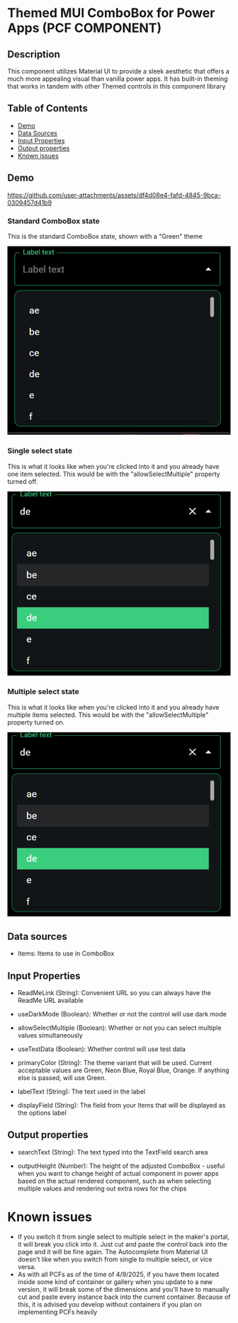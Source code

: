 # Themed MUI ComboBox for Power Apps (PCF COMPONENT)

## Description








This component utilizes Material UI to provide a sleek aesthetic that offers a much more appealing visual than vanilla power apps. It has built-in theming that works in tandem with other Themed controls in this component library

## Table of Contents

- [Demo](#Demo)
- [Data Sources](#data-sources)
- [Input Properties](#input-properties)
- [Output properties](#output-properties)
- [Known issues](#known-issues)

## Demo


https://github.com/user-attachments/assets/df4d08e4-fafd-4845-9bca-0309457d41b9


### Standard ComboBox state

This is the standard ComboBox state, shown with a "Green" theme

![Standard ComboBox state](./images/Basic%20view%20themed%20mui%20combo%20box.png)


### Single select state

This is what it looks like when you're clicked into it and you already have one item selected. This would be with the "allowSelectMultiple" property turned off.

![Single select state](./images/Single%20select%20state%20themed%20mui%20combo%20box.png)


### Multiple select state

This is what it looks like when you're clicked into it and you already have multiple items selected. This would be with the "allowSelectMultiple" property turned on.

![Multiple select state](./images/Single%20select%20state%20themed%20mui%20combo%20box.png)


## Data sources

- Items: Items to use in ComboBox

## Input Properties

- ReadMeLink (String): Convenient URL so you can always have the ReadMe URL available

- useDarkMode (Boolean): Whether or not the control will use dark mode

- allowSelectMultiple (Boolean): Whether or not you can select multiple values simultaneously

- useTestData (Boolean): Whether control will use test data

- primaryColor (String): The theme variant that will be used. Current acceptable values are Green, Neon Blue, Royal Blue, Orange. If anything else is passed, will use Green.

- labelText (String): The text used in the label

- displayField (String): The field from your Items that will be displayed as the options label


## Output properties

- searchText (String): The text typed into the TextField search area

- outputHeight (Number): The height of the adjusted ComboBox - useful when you want to change height of actual component in power apps based on the actual rendered component, such as when selecting multiple values and rendering out extra rows for the chips

# Known issues

- If you switch it from single select to multiple select in the maker's portal, it will break you click into it. Just cut and paste the control back into the page and it will be fine again. The Autocomplete from Material UI doesn't like when you switch from single to multiple select, or vice versa.
- As with all PCFs as of the time of 4/9/2025, if you have them located inside some kind of container or gallery when you update to a new version, it will break some of the dimensions and you'll have to manually cut and paste every instance back into the current container. Because of this, it is advised you develop without containers if you plan on implementing PCFs heavily

